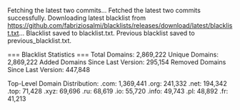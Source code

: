Fetching the latest two commits...
Fetched the latest two commits successfully.
Downloading latest blacklist from https://github.com/fabriziosalmi/blacklists/releases/download/latest/blacklist.txt...
Blacklist saved to blacklist.txt.
Previous blacklist saved to previous_blacklist.txt.

=== Blacklist Statistics ===
Total Domains: 2,869,222
Unique Domains: 2,869,222
Added Domains Since Last Version: 295,154
Removed Domains Since Last Version: 447,848

Top-Level Domain Distribution:
  .com: 1,369,441
  .org: 241,332
  .net: 194,342
  .top: 71,428
  .xyz: 69,696
  .ru: 68,619
  .io: 55,720
  .info: 49,743
  .pl: 48,892
  .fr: 41,213
